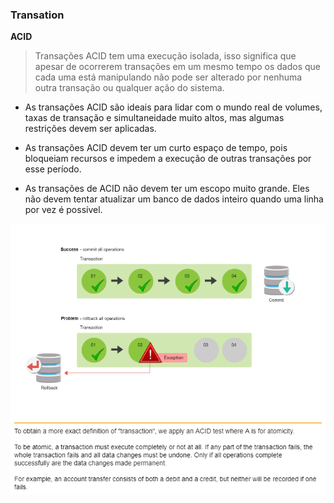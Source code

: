 ### Transation

**ACID**
> Transações ACID tem uma execução isolada, isso significa que apesar de ocorrerem transações em um mesmo tempo os dados que cada uma está manipulando não pode ser alterado por nenhuma outra transação ou qualquer ação do sistema.

- As transações ACID são ideais para lidar com o mundo real de volumes, taxas de transação e simultaneidade muito altos, mas algumas restrições devem ser aplicadas.

- As transações ACID devem ter um curto espaço de tempo, pois bloqueiam recursos e impedem a execução de outras transações por esse período.

- As transações de ACID não devem ter um escopo muito grande. Eles não devem tentar atualizar um banco de dados inteiro quando uma linha por vez é possível.

![Explicação sobre master catalog:](https://github.com/ThreeDP/MTM/blob/master/img/Transation_Processing_Systems/1.png)
